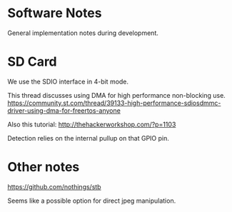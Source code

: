 # Software Notes

General implementation notes during development.

# SD Card

We use the SDIO interface in 4-bit mode.

This thread discusses using DMA for high performance non-blocking use.
https://community.st.com/thread/39133-high-performance-sdiosdmmc-driver-using-dma-for-freertos-anyone

Also this tutorial: http://thehackerworkshop.com/?p=1103

Detection relies on the internal pullup on that GPIO pin.

# Other notes

https://github.com/nothings/stb

Seems like a possible option for direct jpeg manipulation.